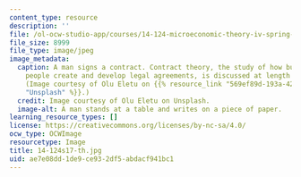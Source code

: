 ```yaml
---
content_type: resource
description: ''
file: /ol-ocw-studio-app/courses/14-124-microeconomic-theory-iv-spring-2017/ae7e08dd1de9ce932df5abdacf941bc1_14-124s17-th.jpg
file_size: 8999
file_type: image/jpeg
image_metadata:
  caption: A man signs a contract. Contract theory, the study of how businesses and
    people create and develop legal agreements, is discussed at length in this course.
    (Image courtesy of Olu Eletu on {{% resource_link "569ef89d-193a-42d8-a06b-8a5296492876"
    "Unsplash" %}}.)
  credit: Image courtesy of Olu Eletu on Unsplash.
  image-alt: A man stands at a table and writes on a piece of paper.
learning_resource_types: []
license: https://creativecommons.org/licenses/by-nc-sa/4.0/
ocw_type: OCWImage
resourcetype: Image
title: 14-124s17-th.jpg
uid: ae7e08dd-1de9-ce93-2df5-abdacf941bc1
---
```

